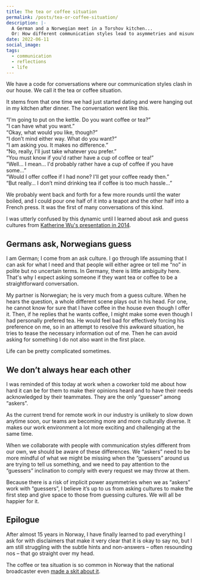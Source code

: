```yaml
---
title: The tea or coffee situation
permalink: /posts/tea-or-coffee-situation/
description: |-
  A German and a Norwegian meet in a Torshov kitchen...  
  Or: How different communication styles lead to asymmetries and misunderstandings.
date: 2022-06-11
social_image:
tags:
  - communication
  - reflections
  - life
---
```


We have a code for conversations where our communication styles clash in our house. We call it the tea or coffee situation. 

It stems from that one time we had just started dating and were hanging out in my kitchen after dinner. The conversation went like this.

“I'm going to put on the kettle. Do you want coffee or tea?” <br/>
“I can have what you want.” <br/>
“Okay, what would you like, though?” <br/>
“I don’t mind either way. What do you want?” <br/>
“I am asking you. It makes no difference.” <br/>
“No, really, I'll just take whatever you prefer.” <br/>
“You must know if you'd rather have a cup of coffee or tea!” <br/>
“Well… I mean… I'd probably rather have a cup of coffee if you have some…” <br/>
“Would I offer coffee if I had none? I'll get your coffee ready then.” <br/>
“But really… I don’t mind drinking tea if coffee is too much hassle…” <br/>

We probably went back and forth for a few more rounds until the water boiled, and I could pour one half of it into a teapot and the other half into a French press. It was the first of many conversations of this kind.

I was utterly confused by this dynamic until I learned about ask and guess cultures from [Katherine Wu's presentation in 2014](https://youtu.be/Fi9uBYIbNFc).

## Germans ask, Norwegians guess

I am German; I come from an ask culture. I go through life assuming that I can ask for what I need and that people will either agree or tell me “no” in polite but no uncertain terms. In Germany, there is little ambiguity here. That's why I expect asking someone if they want tea or coffee to be a straightforward conversation.

My partner is Norwegian; he is very much from a guess culture. When he hears the question, a whole different scene plays out in his head. For one, he cannot know for sure that I have coffee in the house even though I offer it. Then, if he replies that he wants coffee, I might make some even though I had personally prefered tea. He would feel bad for effectively forcing his preference on me, so in an attempt to resolve this awkward situation, he tries to tease the necessary information out of me. Then he can avoid asking for something I do not also want in the first place.

Life can be pretty complicated sometimes.

## We don’t always hear each other

I was reminded of this today at work when a coworker told me about how hard it can be for them to make their opinions heard and to have their needs acknowledged by their teammates. They are the only “guesser” among “askers”.

As the current trend for remote work in our industry is unlikely to slow down anytime soon, our teams are becoming more and more culturally diverse. It makes our work environment a lot more exciting and challenging at the same time.

When we collaborate with people with communication styles different from our own, we should be aware of these differences. We “askers” need to be more mindful of what we might be missing when the “guessers” around us are trying to tell us something, and we need to pay attention to the “guessers” inclination to comply with every request we may throw at them.

Because there is a risk of implicit power asymmetries when we as “askers” work with “guessers”, I believe it’s up to us from asking cultures to make the first step and give space to those from guessing cultures. We will all be happier for it.


## Epilogue

After almost 15 years in Norway, I have finally learned to pad everything I ask for with disclaimers that make it very clear that it is okay to say no, but I am still struggling with the subtle hints and non-answers – often resounding nos – that go straight over my head.

The coffee or tea situation is so common in Norway that the national broadcaster even [made a skit about it](https://youtu.be/zfzhJfH4RDU).